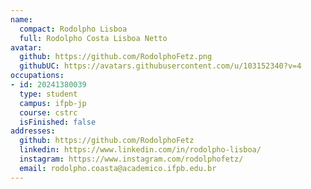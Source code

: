 ```yaml
---
name:
  compact: Rodolpho Lisboa
  full: Rodolpho Costa Lisboa Netto
avatar:
  github: https://github.com/RodolphoFetz.png
  githubUC: https://avatars.githubusercontent.com/u/103152340?v=4
occupations:
- id: 20241380039
  type: student
  campus: ifpb-jp
  course: cstrc
  isFinished: false
addresses:
  github: https://github.com/RodolphoFetz
  linkedin: https://www.linkedin.com/in/rodolpho-lisboa/
  instagram: https://www.instagram.com/rodolphofetz/
  email: rodolpho.coasta@academico.ifpb.edu.br
---
```

